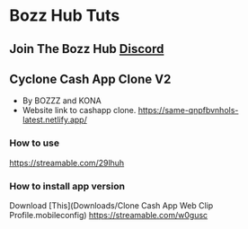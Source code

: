 # Bozz Hub Tuts
## Join The Bozz Hub [Discord](https://discord.gg/nxxXrZ37pV)


## Cyclone Cash App Clone V2
 - By BOZZZ and KONA
 - Website link to cashapp clone.
https://same-qnpfbvnhols-latest.netlify.app/
### How to use
https://streamable.com/29lhuh
### How to install app version
Download [This](Downloads/Clone Cash App Web Clip Profile.mobileconfig)
https://streamable.com/w0gusc
